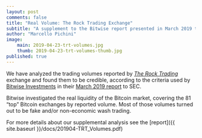 ```yaml
---
layout: post
comments: false
title: "Real Volume: The Rock Trading Exchange"
subtitle: "A supplement to the Bitwise report presented in March 2019 to SEC"
author: "Marcello Pichini"
image:
    main: 2019-04-23-trt-volumes.jpg
    thumb: 2019-04-23-trt-volumes-thumb.jpg
published: true
---
```


We have analyzed the trading volumes reported by [_The Rock Trading_](http://www.therocktrading.com/) exchange and found them to be credible, according to the criteria used by [Bitwise Investments](https://www.bitwiseinvestments.com/) in their [March 2019 report](http://www.sec.gov/comments/sr-nysearca-2019-01/srnysearca201901-5164833-183434.pdf) to SEC.

Bitwise investigated the real liquidity of the Bitcoin market,
covering the 81 “top” Bitcoin exchanges by reported volume.
Most of those volumes turned out to be fake
and/or non-economic wash trading.

For more details about our supplemental analysis see the
[report]({{ site.baseurl }}/docs/201904-TRT_Volumes.pdf)
